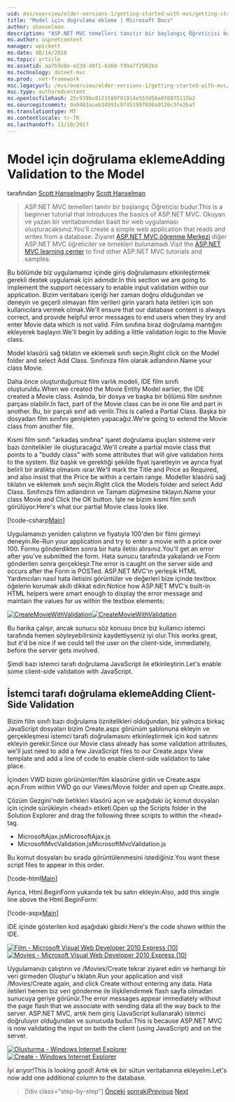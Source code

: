 ```yaml
---
uid: mvc/overview/older-versions-1/getting-started-with-mvc/getting-started-with-mvc-part7
title: "Model için doğrulama ekleme | Microsoft Docs"
author: shanselman
description: "ASP.NET MVC temelleri tanıtır bir başlangıç Öğreticisi budur. Okuyan ve yazan bir veritabanından basit bir web uygulaması oluşturacaksınız."
ms.author: aspnetcontent
manager: wpickett
ms.date: 08/14/2010
ms.topic: article
ms.assetid: aa7b3e8e-e23d-49f1-b160-f99a7f2982bd
ms.technology: dotnet-mvc
ms.prod: .net-framework
msc.legacyurl: /mvc/overview/older-versions-1/getting-started-with-mvc/getting-started-with-mvc-part7
msc.type: authoredcontent
ms.openlocfilehash: 25c939bc8121589f91914e553d56e8f0975115b2
ms.sourcegitcommit: 9a9483aceb34591c97451997036a9120c3fe2baf
ms.translationtype: MT
ms.contentlocale: tr-TR
ms.lasthandoff: 11/10/2017
---
```

<a name="adding-validation-to-the-model"></a><span data-ttu-id="f3bab-104">Model için doğrulama ekleme</span><span class="sxs-lookup"><span data-stu-id="f3bab-104">Adding Validation to the Model</span></span>
====================
<span data-ttu-id="f3bab-105">tarafından [Scott Hanselman](https://github.com/shanselman)</span><span class="sxs-lookup"><span data-stu-id="f3bab-105">by [Scott Hanselman](https://github.com/shanselman)</span></span>

> <span data-ttu-id="f3bab-106">ASP.NET MVC temelleri tanıtır bir başlangıç Öğreticisi budur.</span><span class="sxs-lookup"><span data-stu-id="f3bab-106">This is a beginner tutorial that introduces the basics of ASP.NET MVC.</span></span> <span data-ttu-id="f3bab-107">Okuyan ve yazan bir veritabanından basit bir web uygulaması oluşturacaksınız.</span><span class="sxs-lookup"><span data-stu-id="f3bab-107">You'll create a simple web application that reads and writes from a database.</span></span> <span data-ttu-id="f3bab-108">Ziyaret [ASP.NET MVC öğrenme Merkezi](../../../index.md) diğer ASP.NET MVC öğreticiler ve örnekleri bulunamadı.</span><span class="sxs-lookup"><span data-stu-id="f3bab-108">Visit the [ASP.NET MVC learning center](../../../index.md) to find other ASP.NET MVC tutorials and samples.</span></span>


<span data-ttu-id="f3bab-109">Bu bölümde biz uygulamamız içinde giriş doğrulamasını etkinleştirmek gerekli destek uygulamak için adımıdır.</span><span class="sxs-lookup"><span data-stu-id="f3bab-109">In this section we are going to implement the support necessary to enable input validation within our application.</span></span> <span data-ttu-id="f3bab-110">Bizim veritabanı içeriği her zaman doğru olduğundan ve deneyin ve geçerli olmayan film verileri girin yararlı hata iletileri için son kullanıcılara vermek olmak.</span><span class="sxs-lookup"><span data-stu-id="f3bab-110">We'll ensure that our database content is always correct, and provide helpful error messages to end users when they try and enter Movie data which is not valid.</span></span> <span data-ttu-id="f3bab-111">Film sınıfına biraz doğrulama mantığını ekleyerek başlayın.</span><span class="sxs-lookup"><span data-stu-id="f3bab-111">We'll begin by adding a little validation logic to the Movie class.</span></span>

<span data-ttu-id="f3bab-112">Model klasörü sağ tıklatın ve eklemek sınıfı seçin.</span><span class="sxs-lookup"><span data-stu-id="f3bab-112">Right click on the Model folder and select Add Class.</span></span> <span data-ttu-id="f3bab-113">Sınıfınıza film olarak adlandırın.</span><span class="sxs-lookup"><span data-stu-id="f3bab-113">Name your class Movie.</span></span>

<span data-ttu-id="f3bab-114">Daha önce oluşturduğumuz film varlık modeli, IDE film sınıfı oluşturuldu.</span><span class="sxs-lookup"><span data-stu-id="f3bab-114">When we created the Movie Entity Model earlier, the IDE created a Movie class.</span></span> <span data-ttu-id="f3bab-115">Aslında, bir dosya ve başka bir bölümü film sınıfının parçası olabilir.</span><span class="sxs-lookup"><span data-stu-id="f3bab-115">In fact, part of the Movie class can be in one file and part in another.</span></span> <span data-ttu-id="f3bab-116">Bu, bir parçalı sınıf adı verilir.</span><span class="sxs-lookup"><span data-stu-id="f3bab-116">This is called a Partial Class.</span></span> <span data-ttu-id="f3bab-117">Başka bir dosyadan film sınıfını genişleten yapacağız.</span><span class="sxs-lookup"><span data-stu-id="f3bab-117">We're going to extend the Movie class from another file.</span></span>

<span data-ttu-id="f3bab-118">Kısmi film sınıfı "arkadaş sınıfına" işaret doğrulama ipuçları sisteme verir bazı öznitelikler ile oluşturacağız.</span><span class="sxs-lookup"><span data-stu-id="f3bab-118">We'll create a partial movie class that points to a "buddy class" with some attributes that will give validation hints to the system.</span></span> <span data-ttu-id="f3bab-119">Biz başlık ve gerektiği şekilde fiyat işaretleyin ve ayrıca fiyat belirli bir aralıkta olmasını ısrar.</span><span class="sxs-lookup"><span data-stu-id="f3bab-119">We'll mark the Title and Price as Required, and also insist that the Price be within a certain range.</span></span> <span data-ttu-id="f3bab-120">Modeller klasörü sağ tıklatın ve eklemek sınıfı seçin.</span><span class="sxs-lookup"><span data-stu-id="f3bab-120">Right click the Models folder and select Add Class.</span></span> <span data-ttu-id="f3bab-121">Sınıfınıza film adlandırın ve Tamam düğmesine tıklayın.</span><span class="sxs-lookup"><span data-stu-id="f3bab-121">Name your class Movie and Click the OK button.</span></span> <span data-ttu-id="f3bab-122">İşte ne bizim kısmi film sınıfı görülüyor.</span><span class="sxs-lookup"><span data-stu-id="f3bab-122">Here's what our partial Movie class looks like.</span></span>

[!code-csharp[Main](getting-started-with-mvc-part7/samples/sample1.cs)]

<span data-ttu-id="f3bab-123">Uygulamanızı yeniden çalıştırın ve fiyatıyla 100'den bir filmi girmeyi deneyin.</span><span class="sxs-lookup"><span data-stu-id="f3bab-123">Re-Run your application and try to enter a movie with a price over 100.</span></span> <span data-ttu-id="f3bab-124">Formu gönderdikten sonra bir hata iletisi alırsınız.</span><span class="sxs-lookup"><span data-stu-id="f3bab-124">You'll get an error after you've submitted the form.</span></span> <span data-ttu-id="f3bab-125">Hata sunucu tarafında yakalandı ve Form gönderilen sonra gerçekleşir.</span><span class="sxs-lookup"><span data-stu-id="f3bab-125">The error is caught on the server side and occurs after the Form is POSTed.</span></span> <span data-ttu-id="f3bab-126">ASP.NET MVC'ın yerleşik HTML Yardımcıları nasıl hata iletisini görüntüler ve değerleri bize içinde textbox öğelerin korumak akıllı dikkat edin:</span><span class="sxs-lookup"><span data-stu-id="f3bab-126">Notice how ASP.NET MVC's built-in HTML helpers were smart enough to display the error message and maintain the values for us within the textbox elements:</span></span>

<span data-ttu-id="f3bab-127">[![CreateMovieWithValidation](getting-started-with-mvc-part7/_static/image2.png)](getting-started-with-mvc-part7/_static/image1.png)</span><span class="sxs-lookup"><span data-stu-id="f3bab-127">[![CreateMovieWithValidation](getting-started-with-mvc-part7/_static/image2.png)](getting-started-with-mvc-part7/_static/image1.png)</span></span>

<span data-ttu-id="f3bab-128">Bu harika çalışır, ancak sunucu söz konusu önce biz kullanıcı istemci tarafında hemen söyleyebilirsiniz kaydettiyseniz iyi olur.</span><span class="sxs-lookup"><span data-stu-id="f3bab-128">This works great, but it'd be nice if we could tell the user on the client-side, immediately, before the server gets involved.</span></span>

<span data-ttu-id="f3bab-129">Şimdi bazı istemci tarafı doğrulama JavaScript ile etkinleştirin.</span><span class="sxs-lookup"><span data-stu-id="f3bab-129">Let's enable some client-side validation with JavaScript.</span></span>

## <a name="adding-client-side-validation"></a><span data-ttu-id="f3bab-130">İstemci tarafı doğrulama ekleme</span><span class="sxs-lookup"><span data-stu-id="f3bab-130">Adding Client-Side Validation</span></span>

<span data-ttu-id="f3bab-131">Bizim film sınıfı bazı doğrulama öznitelikleri olduğundan, biz yalnızca birkaç JavaScript dosyaları bizim Create.aspx görünüm şablonuna ekleyin ve gerçekleşmesi istemci tarafı doğrulamasını etkinleştirmek için kod satırını ekleyin gerekir.</span><span class="sxs-lookup"><span data-stu-id="f3bab-131">Since our Movie class already has some validation attributes, we'll just need to add a few JavaScript files to our Create.aspx View template and add a line of code to enable client-side validation to take place.</span></span>

<span data-ttu-id="f3bab-132">İçinden VWD bizim görünümler/film klasörüne gidin ve Create.aspx açın.</span><span class="sxs-lookup"><span data-stu-id="f3bab-132">From within VWD go our Views/Movie folder and open up Create.aspx.</span></span>

<span data-ttu-id="f3bab-133">Çözüm Gezgini'nde betikleri klasörü açın ve aşağıdaki üç komut dosyaları için içinde sürükleyin &lt;head&gt; etiketi.</span><span class="sxs-lookup"><span data-stu-id="f3bab-133">Open up the Scripts folder in the Solution Explorer and drag the following three scripts to within the &lt;head&gt; tag.</span></span>

- <span data-ttu-id="f3bab-134">MicrosoftAjax.js</span><span class="sxs-lookup"><span data-stu-id="f3bab-134">MicrosoftAjax.js</span></span>
- <span data-ttu-id="f3bab-135">MicrosoftMvcValidation.js</span><span class="sxs-lookup"><span data-stu-id="f3bab-135">MicrosoftMvcValidation.js</span></span>

<span data-ttu-id="f3bab-136">Bu komut dosyaları bu sırada görüntülenmesini istediğiniz.</span><span class="sxs-lookup"><span data-stu-id="f3bab-136">You want these script files to appear in this order.</span></span>

[!code-html[Main](getting-started-with-mvc-part7/samples/sample2.html)]

<span data-ttu-id="f3bab-137">Ayrıca, Html.BeginForm yukarıda tek bu satırı ekleyin:</span><span class="sxs-lookup"><span data-stu-id="f3bab-137">Also, add this single line above the Html.BeginForm:</span></span>

[!code-aspx[Main](getting-started-with-mvc-part7/samples/sample3.aspx)]

<span data-ttu-id="f3bab-138">IDE içinde gösterilen kod aşağıdaki gibidir.</span><span class="sxs-lookup"><span data-stu-id="f3bab-138">Here's the code shown within the IDE.</span></span>

<span data-ttu-id="f3bab-139">[![Film - Microsoft Visual Web Developer 2010 Express (10)](getting-started-with-mvc-part7/_static/image4.png)](getting-started-with-mvc-part7/_static/image3.png)</span><span class="sxs-lookup"><span data-stu-id="f3bab-139">[![Movies - Microsoft Visual Web Developer 2010 Express (10)](getting-started-with-mvc-part7/_static/image4.png)](getting-started-with-mvc-part7/_static/image3.png)</span></span>

<span data-ttu-id="f3bab-140">Uygulamanızı çalıştırın ve /Movies/Create tekrar ziyaret edin ve herhangi bir veri girmeden Oluştur'u tıklatın.</span><span class="sxs-lookup"><span data-stu-id="f3bab-140">Run your application and visit /Movies/Create again, and click Create without entering any data.</span></span> <span data-ttu-id="f3bab-141">Hata iletileri hemen biz veri gönderme ile ilişkilendirmek flash sayfa olmadan sunucuya geriye görünür.</span><span class="sxs-lookup"><span data-stu-id="f3bab-141">The error messages appear immediately without the page flash that we associate with sending data all the way back to the server.</span></span> <span data-ttu-id="f3bab-142">ASP.NET MVC, artık hem giriş (JavaScript kullanarak) istemci doğruluyor olduğundan ve sunucuda budur.</span><span class="sxs-lookup"><span data-stu-id="f3bab-142">This is because ASP.NET MVC is now validating the input on both the client (using JavaScript) and on the server.</span></span>

<span data-ttu-id="f3bab-143">[![Oluşturma - Windows Internet Explorer](getting-started-with-mvc-part7/_static/image6.png)](getting-started-with-mvc-part7/_static/image5.png)</span><span class="sxs-lookup"><span data-stu-id="f3bab-143">[![Create - Windows Internet Explorer](getting-started-with-mvc-part7/_static/image6.png)](getting-started-with-mvc-part7/_static/image5.png)</span></span>

<span data-ttu-id="f3bab-144">İyi arıyor!</span><span class="sxs-lookup"><span data-stu-id="f3bab-144">This is looking good!</span></span> <span data-ttu-id="f3bab-145">Artık ek bir sütun veritabanına ekleyelim.</span><span class="sxs-lookup"><span data-stu-id="f3bab-145">Let's now add one additional column to the database.</span></span>

>[!div class="step-by-step"]
<span data-ttu-id="f3bab-146">[Önceki](getting-started-with-mvc-part6.md)
[sonraki](getting-started-with-mvc-part8.md)</span><span class="sxs-lookup"><span data-stu-id="f3bab-146">[Previous](getting-started-with-mvc-part6.md)
[Next](getting-started-with-mvc-part8.md)</span></span>
